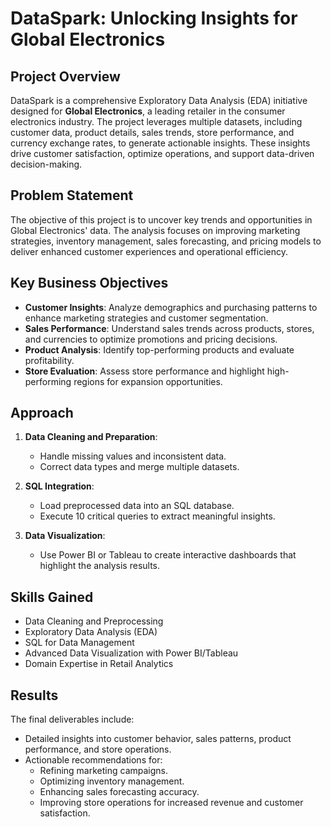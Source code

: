 # DataSpark: Unlocking Insights for Global Electronics  

## Project Overview  
DataSpark is a comprehensive Exploratory Data Analysis (EDA) initiative designed for **Global Electronics**, a leading retailer in the consumer electronics industry. The project leverages multiple datasets, including customer data, product details, sales trends, store performance, and currency exchange rates, to generate actionable insights. These insights drive customer satisfaction, optimize operations, and support data-driven decision-making.

## Problem Statement  
The objective of this project is to uncover key trends and opportunities in Global Electronics' data. The analysis focuses on improving marketing strategies, inventory management, sales forecasting, and pricing models to deliver enhanced customer experiences and operational efficiency.  

## Key Business Objectives  
- **Customer Insights**: Analyze demographics and purchasing patterns to enhance marketing strategies and customer segmentation.  
- **Sales Performance**: Understand sales trends across products, stores, and currencies to optimize promotions and pricing decisions.  
- **Product Analysis**: Identify top-performing products and evaluate profitability.  
- **Store Evaluation**: Assess store performance and highlight high-performing regions for expansion opportunities.  

## Approach  
1. **Data Cleaning and Preparation**:  
   - Handle missing values and inconsistent data.  
   - Correct data types and merge multiple datasets.  

2. **SQL Integration**:  
   - Load preprocessed data into an SQL database.  
   - Execute 10 critical queries to extract meaningful insights.  

3. **Data Visualization**:  
   - Use Power BI or Tableau to create interactive dashboards that highlight the analysis results.  

## Skills Gained  
- Data Cleaning and Preprocessing  
- Exploratory Data Analysis (EDA)  
- SQL for Data Management  
- Advanced Data Visualization with Power BI/Tableau  
- Domain Expertise in Retail Analytics  

## Results  
The final deliverables include:  
- Detailed insights into customer behavior, sales patterns, product performance, and store operations.  
- Actionable recommendations for:  
  - Refining marketing campaigns.  
  - Optimizing inventory management.  
  - Enhancing sales forecasting accuracy.  
  - Improving store operations for increased revenue and customer satisfaction.  


